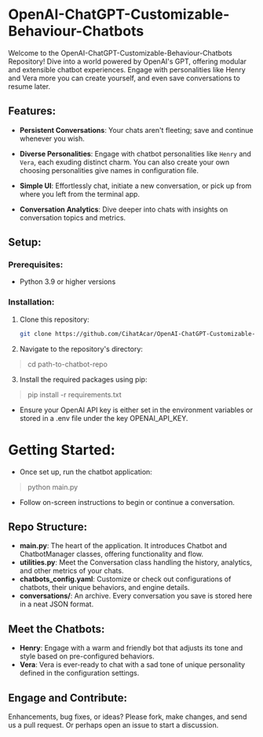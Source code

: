 # OpenAI-ChatGPT-Customizable-Behaviour-Chatbots

Welcome to the OpenAI-ChatGPT-Customizable-Behaviour-Chatbots Repository! Dive into a world powered by OpenAI's GPT, offering modular and extensible chatbot experiences. Engage with personalities like Henry and Vera more you can create yourself, and even save conversations to resume later.

## Features:

- **Persistent Conversations**: Your chats aren't fleeting; save and continue whenever you wish.

- **Diverse Personalities**: Engage with chatbot personalities like `Henry` and `Vera`, each exuding distinct charm. You can also create your own choosing personalities give names in configuration file.

- **Simple UI**: Effortlessly chat, initiate a new conversation, or pick up from where you left from the terminal app.

- **Conversation Analytics**: Dive deeper into chats with insights on conversation topics and metrics.

## Setup:

### Prerequisites:
- Python 3.9 or higher versions

### Installation:
1. Clone this repository:
   ```bash
   git clone https://github.com/CihatAcar/OpenAI-ChatGPT-Customizable-Behaviour-Chatbots.git

2. Navigate to the repository's directory:
> cd path-to-chatbot-repo

3. Install the required packages using pip:

> pip install -r requirements.txt
* Ensure your OpenAI API key is either set in the environment variables or stored in a .env file under the key OPENAI_API_KEY.

# Getting Started:
* Once set up, run the chatbot application:

> python main.py

* Follow on-screen instructions to begin or continue a conversation.

## Repo Structure:

- **main.py**: The heart of the application. It introduces Chatbot and ChatbotManager classes, offering functionality and flow.
- **utilities.py**: Meet the Conversation class handling the history, analytics, and other metrics of your chats.
- **chatbots_config.yaml**: Customize or check out configurations of chatbots, their unique behaviors, and engine details.
- **conversations/**: An archive. Every conversation you save is stored here in a neat JSON format.

## Meet the Chatbots:

- **Henry**: Engage with a warm and friendly bot that adjusts its tone and style based on pre-configured behaviors.
- **Vera**: Vera is ever-ready to chat with a sad tone of unique personality defined in the configuration settings.


## Engage and Contribute:

Enhancements, bug fixes, or ideas? Please fork, make changes, and send us a pull request. Or perhaps open an issue to start a discussion.

